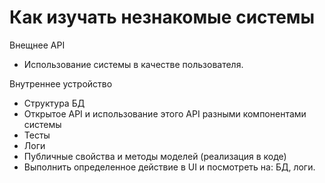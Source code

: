 # Как изучать незнакомые системы

Внещнее API

- Использование системы в качестве пользователя.

Внутреннее устройство

- Структура БД
- Открытое API и использование этого API разными компонентами системы
- Тесты
- Логи
- Публичные свойства и методы моделей (реализация в коде)
- Выполнить определенное действие в UI и посмотреть на: БД, логи.